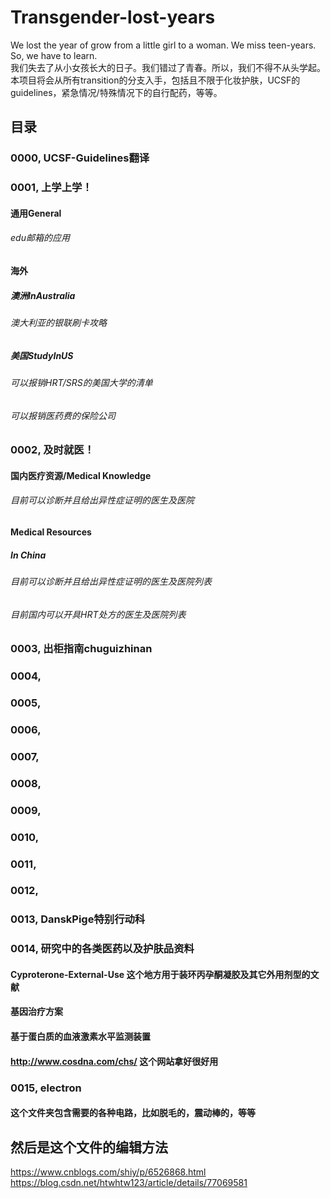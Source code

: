 # Transgender-lost-years
We lost the year of grow from a little girl to a woman. We miss teen-years. So, we have to learn.<br>
我们失去了从小女孩长大的日子。我们错过了青春。所以，我们不得不从头学起。<br>
本项目将会从所有transition的分支入手，包括且不限于化妆护肤，UCSF的guidelines，紧急情况/特殊情况下的自行配药，等等。<br>

 目录
------------------------
### 0000, UCSF-Guidelines翻译  <br>

### 0001, 上学上学！  <br>

#### 通用General <br>
###### edu邮箱的应用 <br>

#### 海外 <br>

##### 澳洲InAustralia <br>

###### 澳大利亚的银联刷卡攻略 <br>

##### 美国StudyInUS <br>

###### 可以报销HRT/SRS的美国大学的清单 <br>

###### 可以报销医药费的保险公司 <br>

### 0002, 及时就医！<br>

#### 国内医疗资源/Medical Knowledge <br>

###### 目前可以诊断并且给出异性症证明的医生及医院 <br>
#### Medical Resources<br>

##### In China

###### 目前可以诊断并且给出异性症证明的医生及医院列表 <br>

###### 目前国内可以开具HRT处方的医生及医院列表<br>

### 0003, 出柜指南chuguizhinan <br>
### 0004,  <br>
### 0005, <br>
### 0006, <br>
### 0007, <br>
### 0008, <br>
### 0009, <br>
### 0010, <br>
### 0011, <br>
### 0012, <br>
### 0013, DanskPige特别行动科 <br>
### 0014, 研究中的各类医药以及护肤品资料 <br>
#### Cyproterone-External-Use 这个地方用于装环丙孕酮凝胶及其它外用剂型的文献 <br>
#### 基因治疗方案
#### 基于蛋白质的血液激素水平监测装置
#### http://www.cosdna.com/chs/ 这个网站拿好很好用
### 0015, electron <br>
#### 这个文件夹包含需要的各种电路，比如脱毛的，震动棒的，等等 <br>

然后是这个文件的编辑方法
--------------------
https://www.cnblogs.com/shiy/p/6526868.html  <br>
https://blog.csdn.net/htwhtw123/article/details/77069581  <br>
